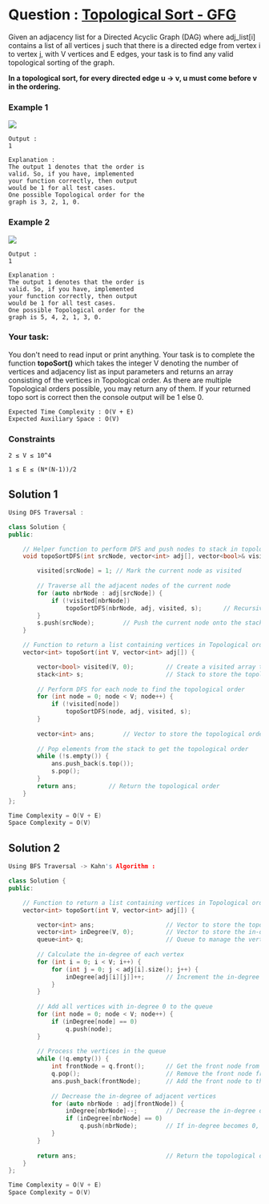 # Question : [Topological Sort - GFG](https://www.geeksforgeeks.org/problems/topological-sort/1)

Given an adjacency list for a Directed Acyclic Graph (DAG) where adj_list[i] contains a list of all vertices j such that there is a directed edge from vertex i to vertex j, with  V  vertices and E  edges, your task is to find any valid topological sorting of the graph.

**In a topological sort, for every directed edge u -> v,  u must come before v in the ordering.**

### Example 1

![](https://media.geeksforgeeks.org/img-practice/PROD/addEditProblem/700255/Web/Other/24aa5d54-bc1f-489c-bd2d-ad02ddccdf31_1684492511.png)

```plaintext
Output :
1

Explanation :
The output 1 denotes that the order is
valid. So, if you have, implemented
your function correctly, then output
would be 1 for all test cases.
One possible Topological order for the
graph is 3, 2, 1, 0.
```

### Example 2

![](https://media.geeksforgeeks.org/img-practice/PROD/addEditProblem/700255/Web/Other/c35bb1d1-130c-49aa-a17e-118181d7bdcd_1684492512.png)

```plaintext
Output :
1

Explanation :
The output 1 denotes that the order is
valid. So, if you have, implemented
your function correctly, then output
would be 1 for all test cases.
One possible Topological order for the
graph is 5, 4, 2, 1, 3, 0.
```

### Your task:
You don't need to read input or print anything. Your task is to complete the function **topoSort()**  which takes the integer V denoting the number of vertices and adjacency list as input parameters and returns an array consisting of the vertices in Topological order. As there are multiple Topological orders possible, you may return any of them. If your returned topo sort is correct then the console output will be 1 else 0.

```plaintext
Expected Time Complexity : O(V + E)
Expected Auxiliary Space : O(V)
```

### Constraints
`2 ≤ V ≤ 10^4`

`1 ≤ E ≤ (N*(N-1))/2`

## Solution 1

```Cpp
Using DFS Traversal :

class Solution {
public:

    // Helper function to perform DFS and push nodes to stack in topological order
    void topoSortDFS(int srcNode, vector<int> adj[], vector<bool>& visited, stack<int>& s) {

        visited[srcNode] = 1; // Mark the current node as visited
        
        // Traverse all the adjacent nodes of the current node
        for (auto nbrNode : adj[srcNode]) {
            if (!visited[nbrNode])
                topoSortDFS(nbrNode, adj, visited, s);      // Recursively call DFS for the neighbor node
        }
        s.push(srcNode);        // Push the current node onto the stack after visiting all its neighbors
    }

    // Function to return a list containing vertices in Topological order
    vector<int> topoSort(int V, vector<int> adj[]) {

        vector<bool> visited(V, 0);         // Create a visited array to keep track of visited nodes
        stack<int> s;                       // Stack to store the topological order of nodes
        
        // Perform DFS for each node to find the topological order
        for (int node = 0; node < V; node++) {
            if (!visited[node])
                topoSortDFS(node, adj, visited, s);
        }
        
        vector<int> ans;        // Vector to store the topological order
        
        // Pop elements from the stack to get the topological order
        while (!s.empty()) {
            ans.push_back(s.top());
            s.pop();
        }
        return ans;         // Return the topological order
    }
};

Time Complexity = O(V + E)
Space Complexity = O(V)
```

## Solution 2

```Cpp
Using BFS Traversal -> Kahn's Algorithm : 

class Solution {
public:

    // Function to return a list containing vertices in Topological order using Kahn's algorithm (BFS)
    vector<int> topoSort(int V, vector<int> adj[]) {

        vector<int> ans;                    // Vector to store the topological order
        vector<int> inDegree(V, 0);         // Vector to store the in-degree of each vertex
        queue<int> q;                       // Queue to manage the vertices with in-degree 0
        
        // Calculate the in-degree of each vertex
        for (int i = 0; i < V; i++) {
            for (int j = 0; j < adj[i].size(); j++) {
                inDegree[adj[i][j]]++;      // Increment the in-degree of adjacent vertices
            }
        }
        
        // Add all vertices with in-degree 0 to the queue
        for (int node = 0; node < V; node++) {
            if (inDegree[node] == 0)
                q.push(node);
        }
        
        // Process the vertices in the queue
        while (!q.empty()) {
            int frontNode = q.front();      // Get the front node from the queue
            q.pop();                        // Remove the front node from the queue
            ans.push_back(frontNode);       // Add the front node to the topological order
            
            // Decrease the in-degree of adjacent vertices
            for (auto nbrNode : adj[frontNode]) {
                inDegree[nbrNode]--;        // Decrease the in-degree of the neighbor node
                if (inDegree[nbrNode] == 0)
                    q.push(nbrNode);        // If in-degree becomes 0, add the node to the queue
            }
        }
        
        return ans;                         // Return the topological order
    }
};

Time Complexity = O(V + E)
Space Complexity = O(V)
```